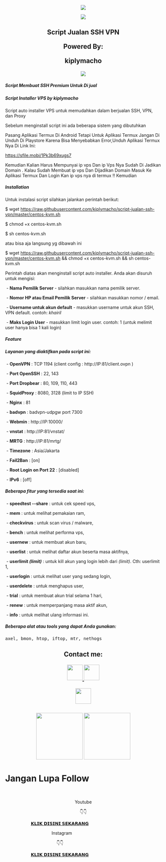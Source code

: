<p align="center">
<img src="https://readme-typing-svg.herokuapp.com?color=%2336BCF7&center=true&vCenter=true&lines=Channel+YouTube+@km7ujuh" />
</p>
<p align="center">
<img src="https://readme-typing-svg.herokuapp.com?color=%2336BCF7&center=true&vCenter=true&lines=K+I+P+L+Y+M+A+C+H+O" />
</p>
<h2 align="center">
Script Jualan SSH VPN

Powered By:

kiplymacho

<img src="https://img.shields.io/badge/Version-1.0.0-blue.svg"></h2>

</p> 

##### Script Membuat SSH Premium Untuk Di jual

##### Script Installer VPS by kiplymacho

Script auto installer VPS untuk memudahkan dalam berjualan SSH, VPN, dan Proxy

Sebelum menginstall script ini ada beberapa sistem yang dibutuhkan 

Pasang Aplikasi Termux Di Android Tetapi Untuk Aplikasi Termux Jangan Di Unduh Di Playstore Karena Bisa Menyebabkan Error,Unduh Aplikasi Termux Nya Di Link Ini:

https://sfile.mobi/1Pk3b69xugs7

Kemudian Kalian Harus Mempunyai ip vps Dan ip Vps Nya Sudah Di Jadikan Domain . Kalau Sudah Membuat ip vps Dan Dijadikan Domain Masuk Ke Aplikasi Termux Dan Login Kan ip vps nya di termux !! Kemudian 

##### Installation

Untuk instalasi script silahkan jalankan perintah berikut:

$ wget https://raw.githubusercontent.com/kiplymacho/script-jualan-ssh-vpn/master/centos-kvm.sh

$ chmod +x centos-kvm.sh

$ sh centos-kvm.sh

atau bisa aja langsung yg dibawah ini

$ wget https://raw.githubusercontent.com/kiplymacho/script-jualan-ssh-vpn/master/centos-kvm.sh && chmod +x centos-kvm.sh && sh centos-kvm.sh

Perintah diatas akan menginstall script auto installer. Anda akan disuruh untuk mengisi:


 - **Nama Pemilik Server** - silahkan masukkan nama pemilik server.

 - **Nomor HP atau Email Pemilik Server** - silahkan masukkan nomor / email.

 - **Username untuk akun default** - masukkan username untuk akun SSH, VPN default. contoh: *khairil*

 - **Maks Login User** - masukkan limit login user. contoh: 1 (untuk melimit user hanya bisa 1 kali login)


##### Feature


##### Layanan yang diaktifkan pada script ini:


 - **OpenVPN** : TCP 1194 (client config : http://IP:81/client.ovpn )

 - **Port OpenSSH** : 22, 143

 - **Port Dropbear** : 80, 109, 110, 443

 - **SquidProxy** : 8080, 3128 (limit to IP SSH)

 - **Nginx** : 81

 - **badvpn** : badvpn-udpgw port 7300

 - **Webmin** : http://IP:10000/

 - **vnstat** : http://IP:81/vnstat/

 - **MRTG** : http://IP:81/mrtg/

 - **Timezone** : Asia/Jakarta

 - **Fail2Ban** : [on]

 - **Root Login on Port 22** : [disabled]

 - **IPv6** : [off]


##### Beberapa fitur yang tersedia saat ini:


 - **speedtest --share** : untuk cek speed vps,

 - **mem** : untuk melihat pemakaian ram,

 - **checkvirus** : untuk scan virus / malware,

 - **bench** : untuk melihat performa vps,

 - **usernew** : untuk membuat akun baru,

 - **userlist** : untuk melihat daftar akun beserta masa aktifnya,

 - **userlimit *(limit)*** : untuk kill akun yang login lebih dari *(limit)*. Cth: userlimit 1,

 - **userlogin** : untuk melihat user yang sedang login,

 - **userdelete** : untuk menghapus user,

 - **trial** : untuk membuat akun trial selama 1 hari,

 - **renew** : untuk memperpanjang masa aktif akun,

 - **info** : untuk melihat ulang informasi ini.


##### Beberapa alat atau tools yang dapat Anda gunakan:

<pre>axel, bmon, htop, iftop, mtr, nethogs</pre>

</p>
<div height='45' align="center">
<h2>Contact me: <br>
</p>
  
<a href="https://github.com/kiplymacho"> <img src="https://cdn.jsdelivr.net/npm/simple-icons@3.0.1/icons/github.svg" height='50'> </a>
<a href="https://facebook.com/kiplymachobanjar"> <img src="https://cdn.jsdelivr.net/npm/simple-icons@3.0.1/icons/facebook.svg" height='50'> </a>
  
<a href="https://paypal.me/kiplymacho"> <img src="https://cdn.trakteer.id/images/embed/trbtn-red-6.png" height='50'> </a>
</h2>
</div>
<h2 align="center">
<img height=150 src="https://github-readme-stats.vercel.app/api/top-langs/?username=kiplymacho&layout=compact&theme=dark">
<img height=150 src="https://github-readme-stats.vercel.app/api?username=kiplymacho&count_private=true&show_icons=true&theme=dark">
<h2 align="center">

# Jangan Lupa Follow

<p align="center">

  &nbsp;</p><p align="center">Youtube</p><p align="center"><span style="text-align: left;">👇👇</span></p>

  <p style="text-align: left;">&nbsp; &nbsp; &nbsp; &nbsp; &nbsp; &nbsp; &nbsp; &nbsp; &nbsp; &nbsp; &nbsp;<a href="http://www.youtube.com/@km7ujuh">𝗞𝗟𝗜𝗞 𝗗𝗜𝗦𝗜𝗡𝗜 𝗦𝗘𝗞𝗔𝗥𝗔𝗡𝗚 </a></p><p style="text-align: left;">&nbsp; &nbsp; &nbsp; &nbsp; &nbsp; &nbsp; &nbsp; &nbsp; &nbsp; &nbsp; &nbsp; &nbsp; &nbsp; &nbsp; &nbsp; &nbsp; &nbsp; &nbsp; &nbsp; Instagram</p><p style="text-align: left;">&nbsp; &nbsp; &nbsp; &nbsp; &nbsp; &nbsp; &nbsp; &nbsp; &nbsp; &nbsp; &nbsp; &nbsp; &nbsp; &nbsp; &nbsp; &nbsp; &nbsp; &nbsp; &nbsp; &nbsp; &nbsp; 👇👇&nbsp;</p>

   <p style="text-align: left;">&nbsp; &nbsp; &nbsp; &nbsp; &nbsp; &nbsp; &nbsp; &nbsp; &nbsp; &nbsp; &nbsp;<a href="http://www.instagram.com/kiplymacho">𝗞𝗟𝗜𝗞 𝗗𝗜𝗦𝗜𝗡𝗜 𝗦𝗘𝗞𝗔𝗥𝗔𝗡𝗚 </a></p><p></p>
